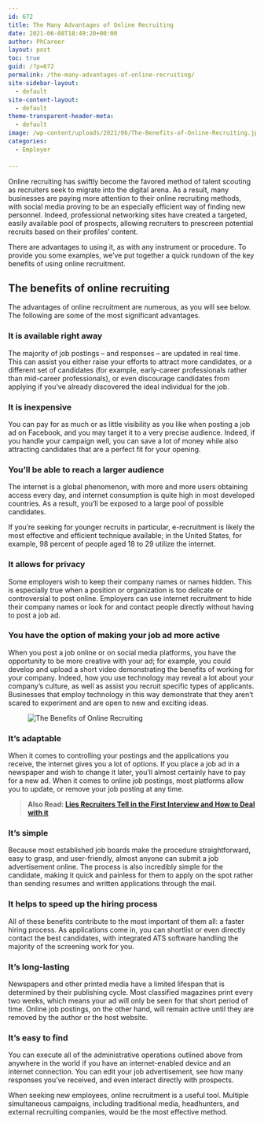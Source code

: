 ```yaml
---
id: 672
title: The Many Advantages of Online Recruiting
date: 2021-06-08T18:49:20+00:00
author: PhCareer
layout: post
toc: true
guid: /?p=672
permalink: /the-many-advantages-of-online-recruiting/
site-sidebar-layout:
  - default
site-content-layout:
  - default
theme-transparent-header-meta:
  - default
image: /wp-content/uploads/2021/06/The-Benefits-of-Online-Recruiting.jpg
categories:
  - Employer

---
```

Online recruiting has swiftly become the favored method of talent scouting as recruiters seek to migrate into the digital arena. As a result, many businesses are paying more attention to their online recruiting methods, with social media proving to be an especially efficient way of finding new personnel. Indeed, professional networking sites have created a targeted, easily available pool of prospects, allowing recruiters to prescreen potential recruits based on their profiles&#8217; content.

There are advantages to using it, as with any instrument or procedure. To provide you some examples, we&#8217;ve put together a quick rundown of the key benefits of using online recruitment.

## **The benefits of online recruiting**

The advantages of online recruitment are numerous, as you will see below. The following are some of the most significant advantages.

### **It is available right away**

The majority of job postings – and responses – are updated in real time. This can assist you either raise your efforts to attract more candidates, or a different set of candidates (for example, early-career professionals rather than mid-career professionals), or even discourage candidates from applying if you&#8217;ve already discovered the ideal individual for the job.

### **It is inexpensive**

You can pay for as much or as little visibility as you like when posting a job ad on Facebook, and you may target it to a very precise audience. Indeed, if you handle your campaign well, you can save a lot of money while also attracting candidates that are a perfect fit for your opening.

### **You&#8217;ll be able to reach a larger audience**

The internet is a global phenomenon, with more and more users obtaining access every day, and internet consumption is quite high in most developed countries. As a result, you&#8217;ll be exposed to a large pool of possible candidates.

If you&#8217;re seeking for younger recruits in particular, e-recruitment is likely the most effective and efficient technique available; in the United States, for example, 98 percent of people aged 18 to 29 utilize the internet.

### **It allows for privacy**

Some employers wish to keep their company names or names hidden. This is especially true when a position or organization is too delicate or controversial to post online. Employers can use internet recruitment to hide their company names or look for and contact people directly without having to post a job ad.

### **You have the option of making your job ad more active**

When you post a job online or on social media platforms, you have the opportunity to be more creative with your ad; for example, you could develop and upload a short video demonstrating the benefits of working for your company. Indeed, how you use technology may reveal a lot about your company&#8217;s culture, as well as assist you recruit specific types of applicants. Businesses that employ technology in this way demonstrate that they aren&#8217;t scared to experiment and are open to new and exciting ideas.

<div class="wp-block-image">
  <figure class="aligncenter size-large"><img loading="lazy" width="640" height="420" src="/wp-content/uploads/2021/06/The-Benefits-of-Online-Recruiting.jpeg" alt="The Benefits of Online Recruiting" class="wp-image-673" srcset="/wp-content/uploads/2021/06/The-Benefits-of-Online-Recruiting.jpeg 640w, /wp-content/uploads/2021/06/The-Benefits-of-Online-Recruiting-300x197.jpeg 300w" sizes="(max-width: 640px) 100vw, 640px" /></figure>
</div>

### **It&#8217;s adaptable**

When it comes to controlling your postings and the applications you receive, the internet gives you a lot of options. If you place a job ad in a newspaper and wish to change it later, you&#8217;ll almost certainly have to pay for a new ad. When it comes to online job postings, most platforms allow you to update, or remove your job posting at any time.

<blockquote class="wp-block-quote">
  <p>
    <strong>Also Read: <a href="/lies-recruiters-tell-in-the-first-interview-and-how-to-deal-with-it/">Lies Recruiters Tell in the First Interview and How to Deal with it</a></strong>
  </p>
</blockquote>

### **It&#8217;s simple**

Because most established job boards make the procedure straightforward, easy to grasp, and user-friendly, almost anyone can submit a job advertisement online. The process is also incredibly simple for the candidate, making it quick and painless for them to apply on the spot rather than sending resumes and written applications through the mail.

### **It helps to speed up the hiring process**

All of these benefits contribute to the most important of them all: a faster hiring process. As applications come in, you can shortlist or even directly contact the best candidates, with integrated ATS software handling the majority of the screening work for you.

### **It&#8217;s long-lasting**

Newspapers and other printed media have a limited lifespan that is determined by their publishing cycle. Most classified magazines print every two weeks, which means your ad will only be seen for that short period of time. Online job postings, on the other hand, will remain active until they are removed by the author or the host website.

### **It&#8217;s easy to find**

You can execute all of the administrative operations outlined above from anywhere in the world if you have an internet-enabled device and an internet connection. You can edit your job advertisement, see how many responses you&#8217;ve received, and even interact directly with prospects.

When seeking new employees, online recruitment is a useful tool. Multiple simultaneous campaigns, including traditional media, headhunters, and external recruiting companies, would be the most effective method.


